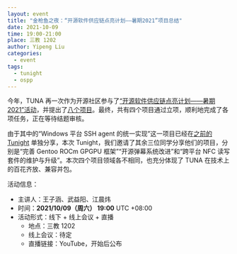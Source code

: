 ```yaml
---
layout: event
title: "金枪鱼之夜：“开源软件供应链点亮计划——暑期2021”项目总结"
date: 2021-10-09
time: 19:00-21:00
place: 三教 1202
author: Yipeng Liu
categories:
  - event
tags:
  - tunight
  - ospp
---
```


今年，TUNA 再一次作为开源社区参与了[“开源软件供应链点亮计划——暑期2021”活动](https://summer.iscas.ac.cn)，并提出了[八个项目](https://tuna.moe/blog/2021/ospp-summer-2021/)。最终，共有四个项目通过立项，顺利地完成了各项任务，正在等待结题审核。

由于其中的“Windows 平台 SSH agent 的统一实现”这一项目已经在[之前的 Tunight](https://tuna.moe/event/2021/windows-ssh-agent/) 单独分享，本次 Tunight，我们邀请了其余三位同学分享他们的项目，分别是“完善 Gentoo ROCm GPGPU 框架”“开源弹幕系统改进”和“跨平台 NFC 读写套件的维护与升级”。本次四个项目领域各不相同，也充分体现了 TUNA 在技术上的百花齐放、兼容并包。

活动信息：

* 主讲人：王子涵、武益阳、江晨炜
* 时间：**2021/10/09（周六） 19:00** UTC +08:00
* 活动形式：线下 + 线上会议 + 直播
  * 地点：三教 1202
  * 线上会议：待定
  * 直播链接：YouTube，开始后公布

